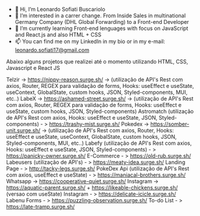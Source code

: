 - 👋 Hi, I’m Leonardo Sofiati Buscariolo
- 👀 I’m interested in a carrer change. From Inside Sales in multinational Germany Company (DHL Global Forwarding) to a Front-end Developer
- 🌱 I’m currently learning Front-end lenguages with focus on JavaScript and React.js and also HTML + CSS
- 📫 You can find me on my LinkedIn in my bio or in my e-mail: leonardo.sofiati17@gmail.com

Abaixo alguns projetos que realizei até o momento utilizando HTML, CSS, Javascript e React JS

Telzir -> https://nippy-reason.surge.sh/ -> (utilização de API's Rest com axios, Router, REGEX para validação de forms, Hooks: useEffect e useState, useContext, GlobalState, custom hooks, JSON, Styled-components, MUI, etc..)
LabeX -> https://ashamed-street.surge.sh/ -> (utilização de API's Rest com axios, Router, REGEX para validação de forms, Hooks: useEffect e useState, custom hooks, JSON, Styled-components)
Astromatch (utilização de API's Rest com axios, Hooks: useEffect e useState, JSON, Styled-components) - > https://trashy-mist.surge.sh/
Pokedex -> https://somber-unit.surge.sh/ -> (utilização de API's Rest com axios, Router, Hooks: useEffect e useState, useContext, GlobalState, custom hooks, JSON, Styled-components, MUI, etc..)
Labefy (utilização de API's Rest com axios,  Hooks: useEffect e useState, JSON, Styled-components) - > https://panicky-owner.surge.sh/
E-Commerce - > https://old-rub.surge.sh/
Labeusers (utilização de API's) - > https://meaty-idea.surge.sh/
Landing Page - > http://tacky-legs.surge.sh/
PokeDex Api (utilização de API's Rest com axios, useEffect e useState) - > https://maniacal-brothers.surge.sh/
Whatsapp -> https://cooperative-quiet.surge.sh/
Instagram -> https://aquatic-parent.surge.sh/ + https://likeable-chickens.surge.sh/ (versao com useState)
Instagram - > https://delicate-icicle.surge.sh/
Labenu Forms - > https://puzzling-observation.surge.sh/
To-do List - > https://late-tramp.surge.sh/


